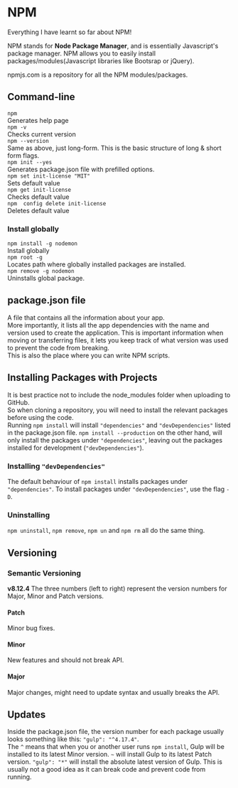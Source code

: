 # NPM
Everything I have learnt so far about NPM!

NPM stands for **Node Package Manager**, and is essentially Javascript's package manager. NPM allows you to easily install packages/modules(Javascript libraries like Bootsrap or jQuery).

npmjs.com is a repository for all the NPM modules/packages. 

## Command-line 
``npm``  
Generates help page   
`npm -v`  
Checks current version  
`npm --version`   
Same as above, just long-form. This is the basic structure of long & short form flags.  
`npm init --yes`  
Generates package.json file with prefilled options.  
`npm set init-license "MIT"`  
Sets default value  
`npm get init-license`  
Checks default value  
`npm  config delete init-license`  
Deletes default value
### Install globally
`npm install -g nodemon`  
Install globally  
`npm root -g`   
Locates path where globally installed packages are installed.  
`npm remove -g nodemon`  
Uninstalls global package.



## package.json file
A file that contains all the information about your app.  
 More importantly, it lists all the app dependencies with the name and version used to create the application. This is important information when moving or transferring files, it lets you keep track of what version was used to prevent the code from breaking.   
 This is also the place where you can write NPM scripts.
 

 ## Installing Packages with Projects
 It is best practice not to include the node_modules folder when uploading to GitHub.  
 So when cloning a repository, you will need to install the relevant packages before using the code.  
 Running `npm install` will install `"dependencies"` and `"devDependencies"` listed in the package.json file.
 `npm install --production` on the other hand, will only install the packages under `"dependencies"`, leaving out the packages installed for development (`"devDependencies"`).

 ### Installing `"devDependencies"`
 The default behaviour of `npm install` installs packages under `"dependencies"`. To install packages under `"devDependencies"`, use the flag `-D`.


### Uninstalling
`npm uninstall`, `npm remove`, `npm un` and `npm rm` all do the same thing.

## Versioning
### Semantic Versioning
**v8.12.4**
The three numbers (left to right) represent the version numbers for Major, Minor and Patch versions.  
#### Patch
Minor bug fixes.
#### Minor
New features and should not break API.
#### Major
Major changes, might need to update syntax and usually breaks the API.

## Updates
Inside the package.json file, the version number for each package usually looks something like this: `"gulp": "^4.17.4"`.  
The `^` means that when you or another user runs `npm install`, Gulp will be installed to its latest Minor version.
`~` will install Gulp to its latest Patch version.
`"gulp": "*"` will install the absolute latest version of Gulp. This is usually not a good idea as it can break code and prevent code from running.